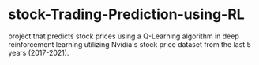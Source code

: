 # stock-Trading-Prediction-using-RL
project that predicts stock prices using a Q-Learning algorithm in deep reinforcement learning utilizing Nvidia's stock price dataset from the last 5 years (2017-2021).
